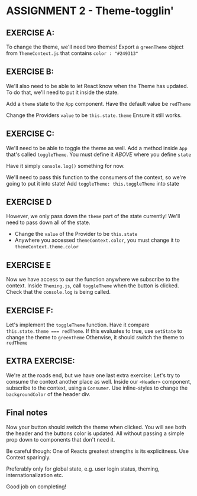 # ASSIGNMENT 2 - Theme-togglin'

## EXERCISE A:
To change the theme, we'll need two themes!
Export a `greenTheme` object from `ThemeContext.js`
that contains `color : "#249313"`

## EXERCISE B:
We'll also need to be able to let React know when the Theme has updated.
To do that, we'll need to put it inside the state.

Add a `theme` state to the `App` component. Have the default value be `redTheme`

Change the Providers `value` to be `this.state.theme`
Ensure it still works.

## EXERCISE C:
We'll need to be able to toggle the theme as well. Add a method inside `App`
that's called `toggleTheme`.
You must define it *ABOVE* where you define `state`

Have it simply `console.log()` something for now.

We'll need to pass this function to the consumers of the context, so we're going
to put it into state!
Add `toggleTheme: this.toggleTheme` into state

## EXERCISE D
However, we only pass down the `theme` part of the state currently! We'll
need to pass down all of the state.
- Change the `value` of the Provider to be `this.state`
- Anywhere you accessed `themeContext.color`, you  must change it to `themeContext.theme.color`

## EXERCISE E 
Now we have access to our the function anywhere we subscribe to the context.
Inside `Theming.js`, call `toggleTheme` when the button is clicked.
Check that the `console.log` is being called.

## EXERCISE F:
Let's implement the `toggleTheme` function.
Have it compare `this.state.theme === redTheme`.
If this evaluates to true, use `setState` to change the theme to `greenTheme`
Otherwise, it should switch the theme to `redTheme`

## EXTRA EXERCISE:
We're at the roads end, but we have one last extra exercise:
Let's try to consume the context another place as well.
Inside our `<Header>` component, subscribe to the context, using
a `Consumer`.
Use inline-styles to change the `backgroundColor` of the header div.

## Final notes
Now your button should switch the theme when clicked. You will see both the
header and the buttons color is updated. All without passing a simple prop down
to components that don't need it.

Be careful though: One of Reacts greatest strengths is its
explicitness. Use Context sparingly.

Preferably only for global state, e.g. user login status,
theming, internationalization etc. 

Good job on completing!
